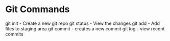 # Git Commands

git init - Create a new git repo
git status - View the changes
git add - Add files to staging area
git commit - creates a new commit
git log - view recent commits